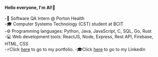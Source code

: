 #### Hello everyone, I'm Al!👋

-🌱 Software QA Intern @ Porton Health  
-🎓 Computer Systems Technology (CST) student at BCIT  
-⚙️ Programming languages: Python, Java, JavaScript, C, SQL, Go, Rust  
-💻 Web development tools: ReactJS, Node, Express, Rest API, Firebase, HTML, CSS  
-⚡Click [here](https://aldaquioag.com/) to go to my portfolio.
-🎓Click [here](https://www.linkedin.com/in/al-daquioag/) to go to my Linkedin

<!--
**daquioag/daquioag** is a ✨ _special_ ✨ repository because its `README.md` (this file) appears on your GitHub profile.

Here are some ideas to get you started:

- 🔭 I’m currently working on ...
- 🌱 I’m currently learning ...
- 👯 I’m looking to collaborate on ...
- 🤔 I’m looking for help with ...
- 💬 Ask me about ...
- 📫 How to reach me: ...
- 😄 Pronouns: ...
- ⚡ Fun fact: ...
🌱 Software QA Intern @ Porton Health
🎓 Computer Systems Technology (CST) student at BCIT
⚙️ Programming languages: Python, Java, JavaScript, C, SQL, Go, Rust
💻 Web development tools: ReactJS, Node, Express, Rest API, Firebase, HTML, CSS
-->


